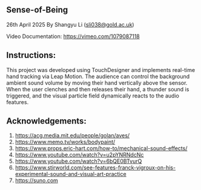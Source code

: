 ## Sense-of-Being

26th April 2025
By Shangyu Li (sli038@gold.ac.uk)

Video Documentation: https://vimeo.com/1079087118


## Instructions:

This project was developed using TouchDesigner and implements real-time hand tracking via Leap Motion.
The audience can control the background ambient sound volume by moving their hand vertically above the sensor.
When the user clenches and then releases their hand, a thunder sound is triggered, and the visual particle field dynamically reacts to the audio features.

## Acknowledgements:

1. https://acg.media.mit.edu/people/golan/aves/
2. https://www.memo.tv/works/bodypaint/
3. https://www.props.eric-hart.com/how-to/mechanical-sound-effects/
4. https://www.youtube.com/watch?v=u2pYNRNdcNc
5. https://www.youtube.com/watch?v=6bQE0BTvurQ
6. https://www.stirworld.com/see-features-franck-vigroux-on-his-experimental-sound-and-visual-art-practice
7. https://suno.com
